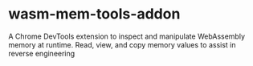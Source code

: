 # wasm-mem-tools-addon
A Chrome DevTools extension to inspect and manipulate WebAssembly memory at runtime. Read, view, and copy memory values to assist in reverse engineering
